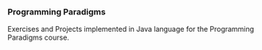 ### Programming Paradigms

Exercises and Projects implemented in Java language for the Programming Paradigms course.